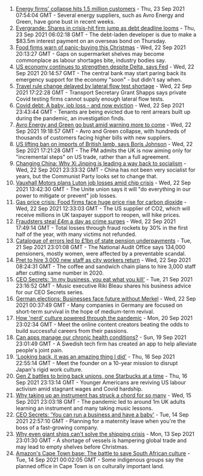 1. [Energy firms' collapse hits 1.5 million customers](https://www.bbc.co.uk/news/business-58657802?at_medium=RSS&at_campaign=KARANGA) - Thu, 23 Sep 2021 07:54:04 GMT - Several energy suppliers, such as Avro Energy and Green, have gone bust in recent weeks.
2. [Evergrande: Shares in crisis-hit firm jump as debt deadline looms](https://www.bbc.co.uk/news/business-58660578?at_medium=RSS&at_campaign=KARANGA) - Thu, 23 Sep 2021 06:02:18 GMT - The debt-laden developer is due to make a $83.5m interest payment on an overseas bond on Thursday.
3. [Food firms warn of panic-buying this Christmas](https://www.bbc.co.uk/news/business-58654725?at_medium=RSS&at_campaign=KARANGA) - Wed, 22 Sep 2021 20:13:27 GMT - Gaps on supermarket shelves may become commonplace as labour shortages bite, industry bodies say.
4. [US economy continues to strengthen despite Delta, says Fed](https://www.bbc.co.uk/news/business-58659476?at_medium=RSS&at_campaign=KARANGA) - Wed, 22 Sep 2021 20:14:57 GMT - The central bank may start paring back its emergency support for the economy "soon" - but didn't say when.
5. [Travel rule change delayed by lateral flow test shortage](https://www.bbc.co.uk/news/business-58656292?at_medium=RSS&at_campaign=KARANGA) - Wed, 22 Sep 2021 17:22:28 GMT - Transport Secretary Grant Shapps says private Covid testing firms cannot supply enough lateral flow tests.
6. [Covid debt: A baby, job loss - and now eviction](https://www.bbc.co.uk/news/uk-58643437?at_medium=RSS&at_campaign=KARANGA) - Wed, 22 Sep 2021 23:43:44 GMT - Tenants are being evicted due to rent arrears built up during the pandemic, an investigation finds.
7. [Avro Energy and Green go bust amid warning more to come](https://www.bbc.co.uk/news/business-58652083?at_medium=RSS&at_campaign=KARANGA) - Wed, 22 Sep 2021 19:18:57 GMT - Avro and Green collapse, with hundreds of thousands of customers facing higher bills with new suppliers.
8. [US lifting ban on imports of British lamb, says Boris Johnson](https://www.bbc.co.uk/news/uk-politics-58654045?at_medium=RSS&at_campaign=KARANGA) - Wed, 22 Sep 2021 17:21:28 GMT - The PM admits the UK is now aiming only for "incremental steps" on US trade, rather than a full agreement.
9. [Changing China: Why Xi Jinping is leading a way back to socialism](https://www.bbc.co.uk/news/business-58579831?at_medium=RSS&at_campaign=KARANGA) - Wed, 22 Sep 2021 23:33:32 GMT - China has not been very socialist for years, but the Communist Party looks set to change that.
10. [Vauxhall Motors plans Luton job losses amid chip crisis](https://www.bbc.co.uk/news/uk-england-beds-bucks-herts-58648533?at_medium=RSS&at_campaign=KARANGA) - Wed, 22 Sep 2021 13:42:30 GMT - The Unite union says it will "do everything in our power to mitigate or prevent" job losses.
11. [Gas price crisis: Food firms face huge price rise for carbon dioxide](https://www.bbc.co.uk/news/business-58641394?at_medium=RSS&at_campaign=KARANGA) - Wed, 22 Sep 2021 12:33:03 GMT - The US supplier of CO2, which will receive millions in UK taxpayer support to reopen, will hike prices.
12. [Fraudsters steal £4m a day as crime surges](https://www.bbc.co.uk/news/business-58649698?at_medium=RSS&at_campaign=KARANGA) - Wed, 22 Sep 2021 17:49:14 GMT - Total losses through fraud rockets by 30% in the first half of the year, with many victims not refunded.
13. [Catalogue of errors led to £1bn of state pension underpayments](https://www.bbc.co.uk/news/business-58640197?at_medium=RSS&at_campaign=KARANGA) - Tue, 21 Sep 2021 23:01:08 GMT - The National Audit Office says 134,000 pensioners, mostly women, were affected by a preventable scandal.
14. [Pret to hire 3,000 new staff as city workers return](https://www.bbc.co.uk/news/business-58643647?at_medium=RSS&at_campaign=KARANGA) - Wed, 22 Sep 2021 08:24:31 GMT - The coffee and sandwich chain plans to hire 3,000 staff after cutting same number in 2020.
15. [CEO Secrets: 'In my business, you eat what you kill'](https://www.bbc.co.uk/news/business-58598136?at_medium=RSS&at_campaign=KARANGA) - Tue, 21 Sep 2021 23:16:52 GMT - Music executive Riki Bleau shares his business advice for our CEO Secrets series.
16. [German elections: Businesses face future without Merkel](https://www.bbc.co.uk/news/58632324?at_medium=RSS&at_campaign=KARANGA) - Wed, 22 Sep 2021 00:37:49 GMT - Many companies in Germany are focused on short-term survival in the hope of medium-term revival.
17. [How 'nerd' culture powered through the pandemic](https://www.bbc.co.uk/news/business-58535299?at_medium=RSS&at_campaign=KARANGA) - Mon, 20 Sep 2021 23:02:34 GMT - Meet the online content creators beating the odds to build successful careers from their passions.
18. [Can apps manage our chronic health conditions?](https://www.bbc.co.uk/news/business-58556777?at_medium=RSS&at_campaign=KARANGA) - Sun, 19 Sep 2021 23:01:49 GMT - A Swedish tech firm has created an app to help alleviate people's joint pain.
19. ['Looking back, it was an amazing thing I did'](https://www.bbc.co.uk/news/business-58575530?at_medium=RSS&at_campaign=KARANGA) - Thu, 16 Sep 2021 22:55:14 GMT - Meet the founder on a 10-year mission to disrupt Japan's rigid work culture.
20. [Gen Z battles to bring back unions, one Starbucks at a time](https://www.bbc.co.uk/news/business-58540250?at_medium=RSS&at_campaign=KARANGA) - Thu, 16 Sep 2021 23:13:14 GMT - Younger Americans are reviving US labour activism amid stagnant wages and Covid hardship.
21. [Why taking up an instrument has struck a chord for so many](https://www.bbc.co.uk/news/business-58556770?at_medium=RSS&at_campaign=KARANGA) - Wed, 15 Sep 2021 23:03:18 GMT - The pandemic led to around 1m UK adults learning an instrument and many taking music lessons.
22. [CEO Secrets: 'You can run a business and have a baby'](https://www.bbc.co.uk/news/business-58548789?at_medium=RSS&at_campaign=KARANGA) - Tue, 14 Sep 2021 22:57:10 GMT - Planning for a maternity leave when you're the boss of a fast-growing company.
23. [Why even giant ships can't solve the shipping crisis](https://www.bbc.co.uk/news/business-58479148?at_medium=RSS&at_campaign=KARANGA) - Mon, 13 Sep 2021 23:01:30 GMT - A shortage of vessels is hampering global trade and may lead to empty shelves before Christmas.
24. [Amazon's Cape Town base: The battle to save South African culture](https://www.bbc.co.uk/news/world-africa-58528348?at_medium=RSS&at_campaign=KARANGA) - Tue, 14 Sep 2021 00:02:05 GMT - Some indigenous groups say the planned office in Cape Town is on culturally important land.
